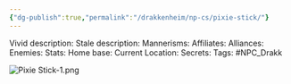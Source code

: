 ```yaml
---
{"dg-publish":true,"permalink":"/drakkenheim/np-cs/pixie-stick/"}
---
```


Vivid description: 
Stale description: 
Mannerisms: 
Affiliates: 
Alliances: 
Enemies: 
Stats: 
Home base: 
Current Location: 
Secrets: 
Tags: #NPC_Drakk 

![Pixie Stick-1.png](/img/user/Attachments/Pixie%20Stick-1.png)